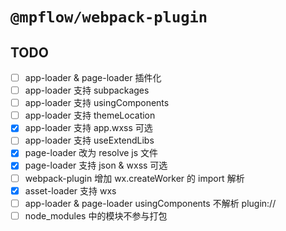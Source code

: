# `@mpflow/webpack-plugin`

## TODO

- [ ] app-loader & page-loader 插件化
- [ ] app-loader 支持 subpackages
- [ ] app-loader 支持 usingComponents
- [ ] app-loader 支持 themeLocation
- [x] app-loader 支持 app.wxss 可选
- [ ] app-loader 支持 useExtendLibs
- [x] page-loader 改为 resolve js 文件
- [x] page-loader 支持 json & wxss 可选
- [ ] webpack-plugin 增加 wx.createWorker 的 import 解析
- [x] asset-loader 支持 wxs
- [ ] app-loader & page-loader usingComponents 不解析 plugin://
- [ ] node_modules 中的模块不参与打包

